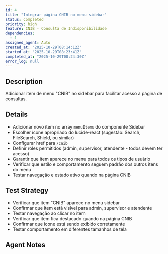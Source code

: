 ```yaml
---
id: 4
title: "Integrar página CNIB no menu sidebar"
status: completed
priority: high
feature: CNIB - Consulta de Indisponibilidade
dependencies:
  - 1
assigned_agent: Auto
created_at: "2025-10-29T08:14:12Z"
started_at: "2025-10-29T08:23:41Z"
completed_at: "2025-10-29T08:24:30Z"
error_log: null
---
```


## Description

Adicionar item de menu "CNIB" no sidebar para facilitar acesso à página de consultas.

## Details

- Adicionar novo item no array `menuItems` do componente Sidebar
- Escolher ícone apropriado do lucide-react (sugestão: Search, FileSearch, Shield, ou similar)
- Configurar href para `/cnib`
- Definir roles permitidos (admin, supervisor, atendente - todos devem ter acesso)
- Garantir que item aparece no menu para todos os tipos de usuário
- Verificar que estilo e comportamento seguem padrão dos outros itens do menu
- Testar navegação e estado ativo quando na página CNIB

## Test Strategy

- Verificar que item "CNIB" aparece no menu sidebar
- Confirmar que item está visível para admin, supervisor e atendente
- Testar navegação ao clicar no item
- Verificar que item fica destacado quando na página CNIB
- Confirmar que ícone está sendo exibido corretamente
- Testar comportamento em diferentes tamanhos de tela

## Agent Notes
